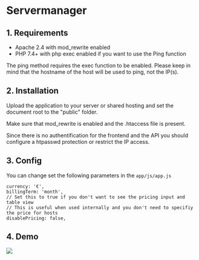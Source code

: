 # Servermanager

## 1. Requirements
- Apache 2.4 with mod_rewrite enabled
- PHP 7.4+ with php exec enabled if you want to use the Ping function


The ping method requires the exec function to be enabled. 
Please keep in mind that the hostname of the host will be used to ping, not the IP(s).


## 2. Installation
Upload the application to your server or shared hosting and set the document root to the "public" folder.
   
Make sure that mod_rewrite is enabled and the .htaccess file is present.

Since there is no authentification for the frontend and the API you should configure a htpasswd protection or restrict the IP access. 


## 3. Config
You can change set the following parameters in the ```app/js/app.js```
```
currency: '€',
billingTerm: 'month',
// Set this to true if you don't want to see the pricing input and table view
// This is useful when used internally and you don't need to specifiy the price for hosts
disablePricing: false,
```


## 4. Demo
![](https://i.imgur.com/mRdAkg5.png)

